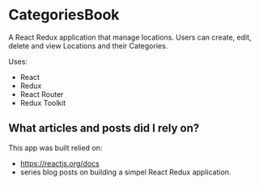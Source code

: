 # CategoriesBook

A React Redux application that manage locations. Users can create, edit, delete and view Locations and their Categories. 

Uses:
* React
* Redux
* React Router
* Redux Toolkit

## What articles and posts did I rely on?

This app was built relied on:
* https://reactjs.org/docs
* series blog posts on building a simpel React Redux application. 
